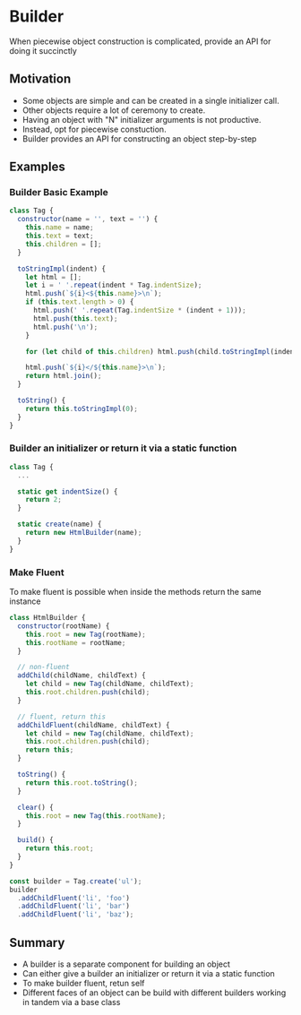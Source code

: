 # Builder

When piecewise object construction is complicated, provide an API for doing it succinctly

## Motivation

- Some objects are simple and can be created in a single initializer call.
- Other objects require a lot of ceremony to create.
- Having an object with "N" initializer arguments is not productive.
- Instead, opt for piecewise constuction.
- Builder provides an API for constructing an object step-by-step

## Examples

### Builder Basic Example

```javascript
class Tag {
  constructor(name = '', text = '') {
    this.name = name;
    this.text = text;
    this.children = [];
  }

  toStringImpl(indent) {
    let html = [];
    let i = ' '.repeat(indent * Tag.indentSize);
    html.push(`${i}<${this.name}>\n`);
    if (this.text.length > 0) {
      html.push(' '.repeat(Tag.indentSize * (indent + 1)));
      html.push(this.text);
      html.push('\n');
    }

    for (let child of this.children) html.push(child.toStringImpl(indent + 1));

    html.push(`${i}</${this.name}>\n`);
    return html.join();
  }

  toString() {
    return this.toStringImpl(0);
  }
}
```

### Builder an initializer or return it via a static function

```javascript
class Tag {
  ...

  static get indentSize() {
    return 2;
  }

  static create(name) {
    return new HtmlBuilder(name);
  }
}
```

### Make Fluent

To make fluent is possible when inside the methods return the same instance

```javascript
class HtmlBuilder {
  constructor(rootName) {
    this.root = new Tag(rootName);
    this.rootName = rootName;
  }

  // non-fluent
  addChild(childName, childText) {
    let child = new Tag(childName, childText);
    this.root.children.push(child);
  }

  // fluent, return this
  addChildFluent(childName, childText) {
    let child = new Tag(childName, childText);
    this.root.children.push(child);
    return this;
  }

  toString() {
    return this.root.toString();
  }

  clear() {
    this.root = new Tag(this.rootName);
  }

  build() {
    return this.root;
  }
}

const builder = Tag.create('ul');
builder
  .addChildFluent('li', 'foo')
  .addChildFluent('li', 'bar')
  .addChildFluent('li', 'baz');
```

## Summary

- A builder is a separate component for building an object
- Can either give a builder an initializer or return it via a static function
- To make builder fluent, retun self
- Different faces of an object can be build with different builders working in tandem via a base class
